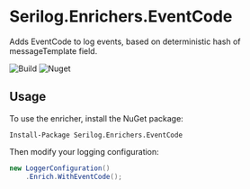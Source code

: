 # Serilog.Enrichers.EventCode
Adds EventCode to log events, based on deterministic hash of messageTemplate field.

![Build](https://github.com/jetizz/serilog-enrichers-eventcode/workflows/Build%20and%20test/badge.svg)
![Nuget](https://img.shields.io/nuget/v/Serilog.Enrichers.EventCode)


## Usage
To use the enricher, install the NuGet package:

```
Install-Package Serilog.Enrichers.EventCode
```

Then modify your logging configuration:

```csharp
new LoggerConfiguration()
    .Enrich.WithEventCode();
```